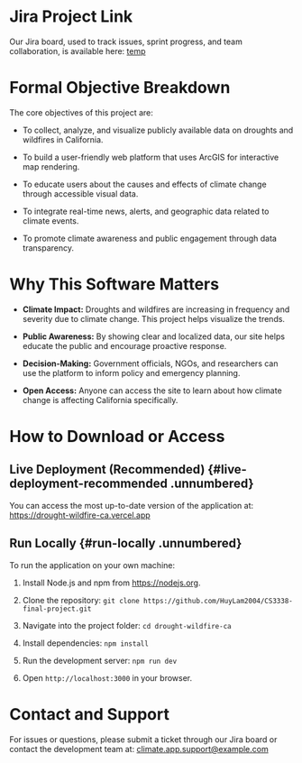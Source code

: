 # Jira Project Link

Our Jira board, used to track issues, sprint progress, and team
collaboration, is available here: [temp](temp)

# Formal Objective Breakdown

The core objectives of this project are:

-   To collect, analyze, and visualize publicly available data on
    droughts and wildfires in California.

-   To build a user-friendly web platform that uses ArcGIS for
    interactive map rendering.

-   To educate users about the causes and effects of climate change
    through accessible visual data.

-   To integrate real-time news, alerts, and geographic data related to
    climate events.

-   To promote climate awareness and public engagement through data
    transparency.

# Why This Software Matters

-   **Climate Impact:** Droughts and wildfires are increasing in
    frequency and severity due to climate change. This project helps
    visualize the trends.

-   **Public Awareness:** By showing clear and localized data, our site
    helps educate the public and encourage proactive response.

-   **Decision-Making:** Government officials, NGOs, and researchers can
    use the platform to inform policy and emergency planning.

-   **Open Access:** Anyone can access the site to learn about how
    climate change is affecting California specifically.

# How to Download or Access

## Live Deployment (Recommended) {#live-deployment-recommended .unnumbered}

You can access the most up-to-date version of the application at:
<https://drought-wildfire-ca.vercel.app>

## Run Locally {#run-locally .unnumbered}

To run the application on your own machine:

1.  Install Node.js and npm from <https://nodejs.org>.

2.  Clone the repository:
    `git clone https://github.com/HuyLam2004/CS3338-final-project.git`

3.  Navigate into the project folder: `cd drought-wildfire-ca`

4.  Install dependencies: `npm install`

5.  Run the development server: `npm run dev`

6.  Open `http://localhost:3000` in your browser.

# Contact and Support

For issues or questions, please submit a ticket through our Jira board
or contact the development team at: <climate.app.support@example.com>

